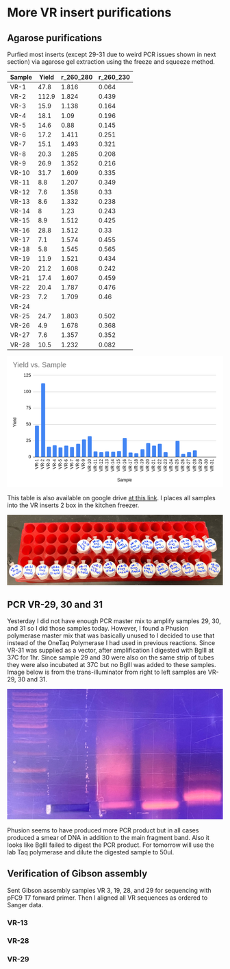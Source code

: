 # More VR insert purifications

## Agarose purifications

Purfied most inserts (except 29-31 due to weird PCR issues shown in next section)
via agarose gel extraction using the freeze and squeeze method. 

| Sample | Yield | r_260_280 | r_260_230 |
|--------|-------|-----------|-----------|
| VR-1   |  47.8 |     1.816 |     0.064 |
| VR-2   | 112.9 |     1.824 |     0.439 |
| VR-3   |  15.9 |     1.138 |     0.164 |
| VR-4   |  18.1 |      1.09 |     0.196 |
| VR-5   |  14.6 |      0.88 |     0.145 |
| VR-6   |  17.2 |     1.411 |     0.251 |
| VR-7   |  15.1 |     1.493 |     0.321 |
| VR-8   |  20.3 |     1.285 |     0.208 |
| VR-9   |  26.9 |     1.352 |     0.216 |
| VR-10  |  31.7 |     1.609 |     0.335 |
| VR-11  |   8.8 |     1.207 |     0.349 |
| VR-12  |   7.6 |     1.358 |      0.33 |
| VR-13  |   8.6 |     1.332 |     0.238 |
| VR-14  |     8 |      1.23 |     0.243 |
| VR-15  |   8.9 |     1.512 |     0.425 |
| VR-16  |  28.8 |     1.512 |      0.33 |
| VR-17  |   7.1 |     1.574 |     0.455 |
| VR-18  |   5.8 |     1.545 |     0.565 |
| VR-19  |  11.9 |     1.521 |     0.434 |
| VR-20  |  21.2 |     1.608 |     0.242 |
| VR-21  |  17.4 |     1.607 |     0.459 |
| VR-22  |  20.4 |     1.787 |     0.476 |
| VR-23  |   7.2 |     1.709 |      0.46 |
| VR-24  |       |           |           |
| VR-25  |  24.7 |     1.803 |     0.502 |
| VR-26  |   4.9 |     1.678 |     0.368 |
| VR-27  |   7.6 |     1.357 |     0.352 |
| VR-28  |  10.5 |     1.232 |     0.082 |

![](images/9-2-21-yields.png)

This table is also available on google drive [at this link](https://docs.google.com/spreadsheets/d/1uVMHNV4ZRlbc2tSt_ybtEGExGHNorv1Q5E7ToMvlFII/edit?usp=sharing).
I places all samples into the VR inserts 2 box in the kitchen freezer.

![](images/IMG_5431.jpg)

## PCR VR-29, 30 and 31

Yesterday I did not have enough PCR master mix to amplify samples 29, 30, and 31
so I did those samples today. However, I found a Phusion polymerase master mix
that was basically unused to I decided to use that instead of the OneTaq
Polymerase I had used in previous reactions. Since VR-31 was supplied as a
vector, after amplification I digested with BglII at 37C for 1hr. Since sample
29 and 30 were also on the same strip of tubes they were also incubated at
37C but no BglII was added to these samples. Image below is from the trans-illuminator from right to left samples are VR-29, 30 and 31.

![](images/IMG_5430.jpg)

Phusion seems to have produced more PCR product but in all cases produced
a smear of DNA in addition to the main fragment band. Also it looks like
BglII failed to digest the PCR product. For tomorrow will use the lab Taq 
polymerase and dilute the digested sample to 50ul.

## Verification of Gibson assembly

Sent Gibson assembly samples VR 3, 19, 28, and 29 for sequencing with pFC9
T7 forward primer. Then I aligned all VR sequences as ordered to Sanger
data.

### VR-13

### VR-28

### VR-29

